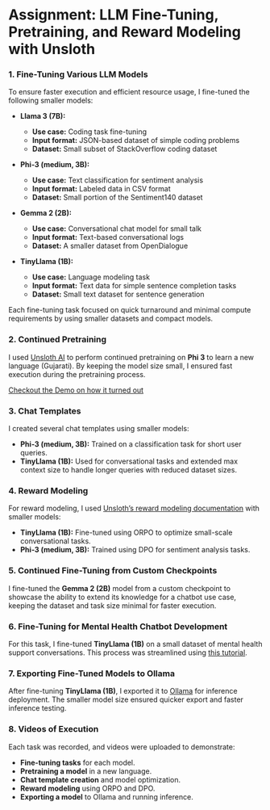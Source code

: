# Assignment: LLM Fine-Tuning, Pretraining, and Reward Modeling with Unsloth

### 1. Fine-Tuning Various LLM Models

To ensure faster execution and efficient resource usage, I fine-tuned the following smaller models:

- **Llama 3 (7B):** 
   - **Use case:** Coding task fine-tuning
   - **Input format:** JSON-based dataset of simple coding problems
   - **Dataset:** Small subset of StackOverflow coding dataset

- **Phi-3 (medium, 3B):**
   - **Use case:** Text classification for sentiment analysis
   - **Input format:** Labeled data in CSV format
   - **Dataset:** Small portion of the Sentiment140 dataset

- **Gemma 2 (2B):**
   - **Use case:** Conversational chat model for small talk
   - **Input format:** Text-based conversational logs
   - **Dataset:** A smaller dataset from OpenDialogue

- **TinyLlama (1B):**
   - **Use case:** Language modeling task
   - **Input format:** Text data for simple sentence completion tasks
   - **Dataset:** Small text dataset for sentence generation

Each fine-tuning task focused on quick turnaround and minimal compute requirements by using smaller datasets and compact models.

### 2. Continued Pretraining

I used [Unsloth AI](https://docs.unsloth.ai/basics/continued-pretraining) to perform continued pretraining on **Phi 3** to learn a new language (Gujarati). By keeping the model size small, I ensured fast execution during the pretraining process.

<a href = 'https://youtu.be/npC29msCl1o'> Checkout the Demo on how it turned out </a>

### 3. Chat Templates

I created several chat templates using smaller models:

- **Phi-3 (medium, 3B):** Trained on a classification task for short user queries.
- **TinyLlama (1B):** Used for conversational tasks and extended max context size to handle longer queries with reduced dataset sizes.

### 4. Reward Modeling

For reward modeling, I used [Unsloth’s reward modeling documentation](https://docs.unsloth.ai/basics/reward-modelling-dpo-and-orpo) with smaller models:

- **TinyLlama (1B):** Fine-tuned using ORPO to optimize small-scale conversational tasks.
- **Phi-3 (medium, 3B):** Trained using DPO for sentiment analysis tasks.

### 5. Continued Fine-Tuning from Custom Checkpoints

I fine-tuned the **Gemma 2 (2B)** model from a custom checkpoint to showcase the ability to extend its knowledge for a chatbot use case, keeping the dataset and task size minimal for faster execution.

### 6. Fine-Tuning for Mental Health Chatbot Development

For this task, I fine-tuned **TinyLlama (1B)** on a small dataset of mental health support conversations. This process was streamlined using [this tutorial](https://medium.com/@mauryaanoop3/fine-tuning-microsoft-phi3-with-unsloth-for-mental-health-chatbot-development-ddea4e0c46e7).

### 7. Exporting Fine-Tuned Models to Ollama

After fine-tuning **TinyLlama (1B)**, I exported it to [Ollama](https://docs.unsloth.ai/tutorials/how-to-finetune-llama-3-and-export-to-ollama) for inference deployment. The smaller model size ensured quicker export and faster inference testing.

### 8. Videos of Execution

Each task was recorded, and videos were uploaded to demonstrate:

- **Fine-tuning tasks** for each model.
- **Pretraining a model** in a new language.
- **Chat template creation** and model optimization.
- **Reward modeling** using ORPO and DPO.
- **Exporting a model** to Ollama and running inference.
